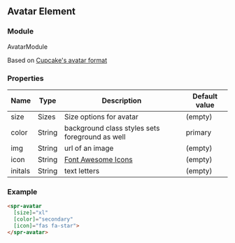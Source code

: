 ## Avatar Element

### Module

AvatarModule

Based on [Cupcake's avatar format](https://pages.code.ipreo.com/Ipreo/cupcake-docs/content/elements/avatar/)

### Properties

| Name           | Type           | Description                                                   | Default value |
| -------------- | -------------- | ------------------------------------------------------------- | ------------- |
| size           | Sizes          | Size options for avatar                                       | (empty)       |
| color          | String         | background class styles sets foreground as well               | primary       |
| img            | String         | url of an image                                               | (empty)       |
| icon           | String         | [Font Awesome Icons](https://fontawesome.com/icons?d=gallery) | (empty)       |
| initals        | String         | text letters                                                  | (empty)       |

### Example

```html
<spr-avatar
  [size]="xl"
  [color]="secondary"
  [icon]="fas fa-star">
</spr-avatar>
```
